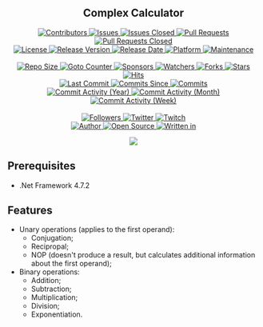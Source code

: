 <p align="center">
	<h2 align="center"><b>Complex Calculator</b></h2>
</p>

<p align="center">
	<a href="https://github.com/greencomfytea/complex-calculator/graphs/contributors">
		<img alt="Contributors" src="https://custom-icon-badges.demolab.com/github/contributors/greencomfytea/complex-calculator?logo=person-add" />
	</a>
	<a href="https://github.com/greencomfytea/complex-calculator/issues">
		<img alt="Issues" src="https://custom-icon-badges.demolab.com/github/issues/greencomfytea/complex-calculator?logo=issue-opened" />
	</a>
	<a href="https://github.com/greencomfytea/complex-calculator/issues">
		<img alt="Issues Closed" src="https://custom-icon-badges.demolab.com/github/issues-closed/greencomfytea/complex-calculator?logo=issue-closed" />
	</a>
	<a href="https://github.com/greencomfytea/complex-calculator/pulls">
		<img alt="Pull Requests" src="https://custom-icon-badges.demolab.com/github/issues-pr/greencomfytea/complex-calculator?logo=git-pull-request" />
	</a>
	<a href="https://github.com/greencomfytea/complex-calculator/pulls">
		<img alt="Pull Requests Closed" src="https://custom-icon-badges.demolab.com/github/issues-pr-closed/greencomfytea/complex-calculator?logo=git-pull-request-closed" />
	</a>
	<br>
	<a href="https://github.com/greencomfytea/complex-calculator/blob/main/LICENSE">
		<img alt="License" src="https://custom-icon-badges.demolab.com/github/license/greencomfytea/complex-calculator?logo=law" />
	</a>
	<a href="https://github.com/greencomfytea/complex-calculator/releases">
		<img alt="Release Version" src="https://custom-icon-badges.demolab.com/github/v/release/greencomfytea/complex-calculator?logo=tag" />
	</a>
	<a href="https://github.com/greencomfytea/complex-calculator/releases">
		<img alt="Release Date" src="https://custom-icon-badges.demolab.com/github/release-date/greencomfytea/complex-calculator?logo=clock" />
	</a>
	<a href="">
		<img alt="Platform" src="https://custom-icon-badges.demolab.com/badge/platform-win x86%20%7C%20win x64-blue?logo=device-desktop" />
	</a>
	<a href="">
		<img alt="Maintenance" src="https://custom-icon-badges.demolab.com/maintenance/no/2023?logo=tools" />
	</a>
	<br>
	<br>
	<a href="">
		<img alt="Repo Size" src="https://custom-icon-badges.demolab.com/github/repo-size/greencomfytea/complex-calculator?logo=database" />
	</a>
	<a href="">
		<img alt="Goto Counter" src="https://custom-icon-badges.demolab.com/github/search/greencomfytea/complex-calculator/goto?logo=git-compare" />
	</a>
	<a href="https://github.com/sponsors/greencomfytea">
		<img alt="Sponsors" src="https://custom-icon-badges.demolab.com/github/sponsors/greencomfytea?logo=heart" />
	</a>
	<a href="https://github.com/GreenComfyTea/complex-calculator/watchers">
		<img alt="Watchers" src="https://custom-icon-badges.demolab.com/github/watchers/greencomfytea/complex-calculator?logo=eye" />
	</a>
	<a href="https://github.com/greencomfytea/complex-calculator/forks">
		<img alt="Forks" src="https://custom-icon-badges.demolab.com/github/forks/greencomfytea/complex-calculator?logo=repo-forked" />
	</a>
	<a href="https://github.com/greencomfytea/complex-calculator/stargazers">
		<img alt="Stars" src="https://custom-icon-badges.demolab.com/github/stars/greencomfytea/complex-calculator?logo=star" />
	</a>
	<a href="https://github.com/greencomfytea/complex-calculator/graphs/traffic">
		<img alt="Hits" src="https://custom-icon-badges.demolab.com/endpoint?url=https://hits.dwyl.com/greencomfytea/complex-calculator.json?color=blue&logo=eye" />
	</a>
	<br>
	<a href="https://github.com/greencomfytea/complex-calculator/commits/main">
		<img alt="Last Commit" src="https://custom-icon-badges.demolab.com/github/last-commit/greencomfytea/complex-calculator?logo=git-commit" />
	</a>
	<a href="https://github.com/greencomfytea/complex-calculator/commits/main">
		<img alt="Commits Since" src="https://custom-icon-badges.demolab.com/github/commits-since/greencomfytea/complex-calculator/latest?logo=git-commit" />
	</a>
	<a href="https://github.com/greencomfytea/complex-calculator/commits/main">
		<img alt="Commits" src="https://custom-icon-badges.demolab.com/github/commit-activity/t/greencomfytea/complex-calculator?logo=git-commit" />
	</a>
	<br>
	<a href="https://github.com/greencomfytea/complex-calculator/graphs/commit-activity">
		<img alt="Commit Activity (Year)" src="https://custom-icon-badges.demolab.com/github/commit-activity/y/greencomfytea/complex-calculator?logo=pulse" />
	</a>
	<a href="https://github.com/greencomfytea/complex-calculator/graphs/commit-activity">
		<img alt="Commit Activity (Month)" src="https://custom-icon-badges.demolab.com/github/commit-activity/m/greencomfytea/complex-calculator?logo=pulse" />
	</a>
	<a href="https://github.com/greencomfytea/complex-calculator/graphs/commit-activity">
		<img alt="Commit Activity (Week)" src="https://custom-icon-badges.demolab.com/github/commit-activity/w/greencomfytea/complex-calculator?logo=pulse" />
	</a>
	<br>
	<br>
	<a href="https://github.com/greencomfytea?tab=followers">
		<img alt="Followers" src="https://custom-icon-badges.demolab.com/github/followers/greencomfytea?logo=people" />
	</a>
	<a href="https://twitter.com/greencomfytea">
		<img alt="Twitter" src="https://img.shields.io/twitter/follow/greencomfytea?logo=twitter" />
	</a>
	<a href="https://www.twitch.tv/greencomfytea">
		<img alt="Twitch" src="https://img.shields.io/twitch/status/greencomfytea?logo=twitch" />
	</a>
	<br>
	<a href="https://github.com/greencomfytea">
		<img alt="Author" src="https://custom-icon-badges.demolab.com/badge/author-GreenComfyTea-green?logo=person" />
	</a>
	<a href="https://github.com/topics/open-source">
		<img alt="Open Source" src="https://img.shields.io/badge/open%20source-%20yes-brightgreen?logo=openvpn" />
	</a>
	<a href="https://cursey.github.io/reframework-book/index.html#lua-scripting">
		<img alt="Written in" src="https://custom-icon-badges.demolab.com/badge/written%20in-c%23-178600?logo=terminal" />
	</a>
</p>

<p align="center">
	<a>
		<img align="center" src="https://github.com/GreenComfyTea/Complex-Calculator/assets/30152047/752273fe-b0d6-4a6a-be28-4101ef8f0c80" />
	</a>
</p>

## Prerequisites
- .Net Framework 4.7.2

## Features
- Unary operations (applies to the first operand):
  - Conjugation;
  - Recipropal;
  - NOP (doesn't produce a result, but calculates additional information about the first operand);
- Binary operations:
  - Addition;
  - Subtraction;
  - Multiplication;
  - Division;
  - Exponentiation.
